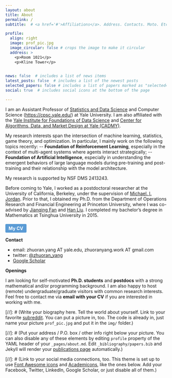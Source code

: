 ```yaml
---
layout: about
title: About
permalink: /
subtitle:  # <a href='#'>Affiliations</a>. Address. Contacts. Moto. Etc.

profile:
  align: right
  image: prof_pic.jpg
  image_circular: false # crops the image to make it circular
  address: >
    <p>Room 1021</p>
    <p>Kline Tower</p>
    

news: false  # includes a list of news items
latest_posts: false  # includes a list of the newest posts
selected_papers: false # includes a list of papers marked as "selected={true}"
social: true  # includes social icons at the bottom of the page

---
```


I am an Assistant Professor of [Statistics and Data Science](https://statistics.yale.edu/) and Computer Science (https://cpsc.yale.edu/) at Yale University. I am also affiliated with the [Yale Institute for Foundations of Data Science](https://fds.yale.edu/) and [Center for Algorithms, Data, and Market Design at Yale (CADMY)](https://cadmy.yale.edu/).


My research interests span the intersection of machine learning, statistics, game theory, and optimization. 
In particular, I mainly work on the following topics recently: 
-- **Foundation of Reinforcement Learning**, especially in the context of multi-agent systems where agents interact strategically;
-- **Foundation of Artificial Intelligence**, especially in understanding the emergent behaviors of large language models during pre-training and post-training and their relationship with the model architecture. 

My research is supported by NSF DMS 2413243. 

Before coming to Yale, I worked as a postdoctoral researcher at the University of California, Berkeley, under the supervision of [Michael. I. Jordan](https://arxiv.org/abs/2307.00126). Prior to that, I obtained my Ph.D. from the Department of Operations Research and Financial Engineering at Princeton University, where I was co-advised by [Jianqing Fan](https://fan.princeton.edu/) and [Han Liu](http://magics.cs.northwestern.edu/index.html). I completed my bachelor’s degree in Mathematics at Tsinghua University in 2015.


<a href="/assets/pdf/zhuoran_CV.pdf" target="_blank" style="display: inline-block; padding: 5px 10px; margin-top: 5px; font-weight: bold; font-size: 14px; text-decoration: none; background-color: #5a9bd5; color: white; border-radius: 3px;">My CV</a>

 


**Contact**

- email: zhuoran.yang AT yale.edu, zhuoranyang.work AT gmail.com
- twitter: [@zhuoran_yang](https://twitter.com/zhuoran_yang)
- [Google Scholar](https://scholar.google.com/citations?user=k7NgVSUAAAAJ)

**Openings**

I am looking for self-motivated **Ph.D. students** and **postdocs** with a strong mathematical and/or programming background.
I am also happy to host (remote) undergraduate/graduate visitors with common research interests. 
Feel free to contact me via **email with your CV** if you are interested in working with me. 



[//]: # (Write your biography here. Tell the world about yourself. Link to your favorite [subreddit](http://reddit.com). You can put a picture in, too. The code is already in, just name your picture `prof_pic.jpg` and put it in the `img/` folder.)

[//]: # (Put your address / P.O. box / other info right below your picture. You can also disable any of these elements by editing `profile` property of the YAML header of your `_pages/about.md`. Edit `_bibliography/papers.bib` and Jekyll will render your [publications page](/al-folio/publications/) automatically.)

[//]: # (Link to your social media connections, too. This theme is set up to use [Font Awesome icons](http://fortawesome.github.io/Font-Awesome/) and [Academicons](https://jpswalsh.github.io/academicons/), like the ones below. Add your Facebook, Twitter, LinkedIn, Google Scholar, or just disable all of them.)
